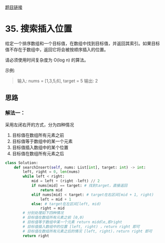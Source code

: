 [题目链接](https://leetcode-cn.com/problems/search-insert-position/)
# 35. 搜索插入位置
给定一个排序数组和一个目标值，在数组中找到目标值，并返回其索引。如果目标值不存在于数组中，返回它将会被按顺序插入的位置。

请必须使用时间复杂度为 O(log n) 的算法。

示例:
>输入: nums = [1,3,5,6], target = 5
输出: 2


## 思路

### 解法一：
采用左闭右开的方式，分为四种情况
1. 目标值在数组所有元素之前
2. 目标值等于数组中的某一个元素
3. 目标值插入数组中的某个位置
4. 目标值在数组所有元素之后

```python
class Solution:
    def searchInsert(self, nums: List[int], target: int) -> int:
        left, right = 0, len(nums)
        while left < right:
            mid = left + (right -left) // 2
            if nums[mid] == target: # 找到target，直接返回
                return mid 
            elif nums[mid] < target: # target在右区间[mid + 1, right)
                left = mid + 1
            else: # target在左区间[left, mid)
                right = mid
        # 分别处理如下四种情况
        # 目标值在数组所有元素之前 [0,0)
        # 目标值等于数组中某一个元素 return middle,即right
        # 目标值插入数组中的位置 [left, right) ，return right 即可
        # 目标值在数组所有元素之后的情况 [left, right)，return right 即可
        return right
```

